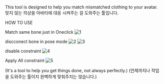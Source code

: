 This tool is designed to help you match mismatched clothing to your avatar.
맞지 않는 의상을 아바타에 대응 시켜주는 걸 도와주는 툴입니다.

HOW TO USE

Match same bone just in Oneclick
![1](https://github.com/user-attachments/assets/7094acae-8685-42da-9696-7aa89d3e4b52)


discconect bone in pose mode
![2](https://github.com/user-attachments/assets/022e6c16-b268-4071-afb5-cc2c7fcb75e1)
![3](https://github.com/user-attachments/assets/890c4c27-af12-45dd-881b-b50397de7065)


disable constraint
![4](https://github.com/user-attachments/assets/695daaa1-18a4-4b01-a7ef-f6d731ec762f)


Apply All constraint
![5](https://github.com/user-attachments/assets/42088b08-a2d3-4a95-a189-077b112f9814)

(It's a tool to help you get things done, not always perfectly.)
(언제까지나 작업을 도와주는 툴이지 완벽하게 맞춰주지는 않습니다.)



